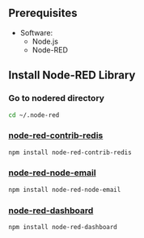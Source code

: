 ## Prerequisites
- Software:
    - Node.js
    - Node-RED

## Install Node-RED Library

### Go to nodered directory
```sh
cd ~/.node-red
```

### [node-red-contrib-redis](https://flows.nodered.org/node/node-red-contrib-redis)
```sh
npm install node-red-contrib-redis
```

### [node-red-node-email](https://flows.nodered.org/node/node-red-node-email)
```sh
npm install node-red-node-email
```

### [node-red-dashboard](https://flows.nodered.org/node/node-red-dashboard)
```sh
npm install node-red-dashboard
```
